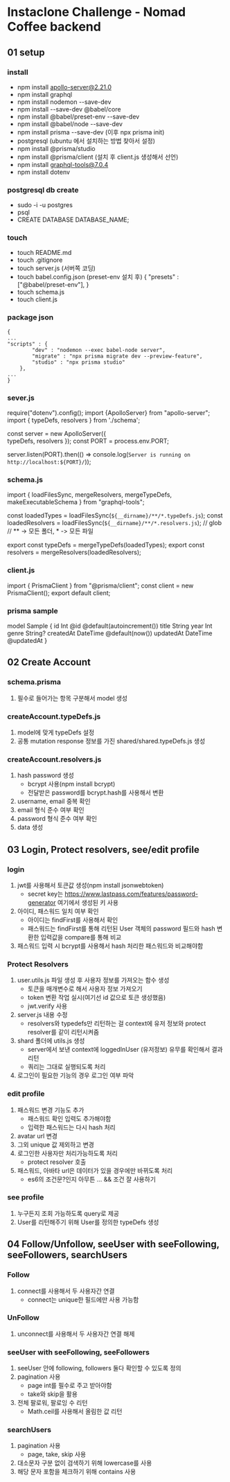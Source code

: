 # Instaclone Challenge - Nomad Coffee backend

## 01 setup 

### install
- npm install apollo-server@2.21.0
- npm install graphql
- npm install nodemon --save-dev
- npm install --save-dev @babel/core
- npm install @babel/preset-env --save-dev
- npm install @babel/node --save-dev
- npm install prisma --save-dev (이후 npx prisma init)
- postgresql (ubuntu 에서 설치하는 방법 찾아서 설정)
- npm install @prisma/studio
- npm install @prisma/client (설치 후 client.js 생성해서 선언)
- npm install graphql-tools@7.0.4
- npm install dotenv

### postgresql db create
- sudo -i -u postgres
- psql
- CREATE DATABASE DATABASE_NAME;

### touch
- touch README.md
- touch .gitignore
- touch server.js (서버쪽 코딩)
- touch babel.config.json (preset-env 설치 후)
	{
 	   "presets" : ["@babel/preset-env"],
	}
- touch schema.js
- touch client.js

### package json
	{
	...
	"scripts" : { 
			"dev" : "nodemon --exec babel-node server",
			"migrate" : "npx prisma migrate dev --preview-feature",
			"studio" : "npx prisma studio"
		},
	...
	}

### sever.js
require("dotenv").config();
import {ApolloServer} from "apollo-server";
import { typeDefs, resolvers } from './schema';

const server = new ApolloServer({ 	
	typeDefs,
	resolvers
});
const PORT = process.env.PORT;

server.listen(PORT).then(() => console.log(`Server is running on http://localhost:${PORT}/`));

### schema.js
import { loadFilesSync, mergeResolvers, mergeTypeDefs, makeExecutableSchema } from "graphql-tools";

const loadedTypes = loadFilesSync(`${__dirname}/**/*.typeDefs.js`);
const loadedResolvers = loadFilesSync(`${__dirname}/**/*.resolvers.js`);       // glob
// ** -> 모든 폴더, * -> 모든 파일

export const typeDefs = mergeTypeDefs(loadedTypes);
export const resolvers = mergeResolvers(loadedResolvers);

### client.js
import { PrismaClient } from "@prisma/client";
const client = new PrismaClient();
export default client;

### prisma sample
model Sample { 
	id Int @id @default(autoincrement()) 
	title String 
	year Int 
	genre String? 
	createdAt DateTime @default(now()) 
	updatedAt DateTime @updatedAt
}



## 02 Create Account
### schema.prisma
1) 필수로 들어가는 항목 구분해서 model 생성
### createAccount.typeDefs.js
1) model에 맞게 typeDefs 설정
2) 공통 mutation response 정보를 가진 shared/shared.typeDefs.js 생성
### createAccount.resolvers.js
1) hash password 생성
	- bcrypt 사용(npm install bcrypt)
	- 전달받은 password를 bcrypt.hash를 사용해서 변환
2) username, email 중복 확인
3) email 형식 준수 여부 확인
4) password 형식 준수 여부 확인
5) data 생성



## 03 Login, Protect resolvers, see/edit profile
### login
1) jwt를 사용해서 토큰값 생성(npm install jsonwebtoken)
	- secret key는 https://www.lastpass.com/features/password-generator 여기에서 생성된 키 사용
2) 아이디, 패스워드 일치 여부 확인
	- 아이디는 findFirst를 사용해서 확인
	- 패스워드는 findFirst를 통해 리턴된 User 객체의 password 필드와 hash 변환한 입력값을 compare를 통해 비교
3) 패스워드 입력 시 bcrypt를 사용해서 hash 처리한 패스워드와 비교해야함
### Protect Resolvers
1) user.utils.js 파일 생성 후 사용자 정보를 가져오는 함수 생성
	- 토큰을 매개변수로 해서 사용자 정보 가져오기
	- token 변환 작업 실시(여기선 id 값으로 토큰 생성했음)
	- jwt.verify 사용
2) server.js 내용 수정
	- resolvers와 typedefs만 리턴하는 걸 context에 유저 정보와 protect resolver를 같이 리턴시켜줌
3) shard 폴더에 utils.js 생성
	- server에서 보낸 context에 loggedInUser (유저정보) 유무를 확인해서 결과 리턴
	- 쿼리는 그대로 실행되도록 처리
4) 로그인이 필요한 기능의 경우 로그인 여부 파악
### edit profile
1) 패스워드 변경 기능도 추가
	- 패스워드 확인 입력도 추가해야함
	- 입력한 패스워드는 다시 hash 처리
2) avatar url 변경
3) 그외 unique 값 제외하고 변경
4) 로그인한 사용자만 처리가능하도록 처리
	- protect resolver 호출
5) 패스워드, 아바타 url은 데이터가 있을 경우에만 바뀌도록 처리
	- es6의 조건문?인지 아무튼 ... && 조건 잘 사용하기
### see profile
1) 누구든지 조회 가능하도록 query로 제공
2) User를 리턴해주기 위해 User를 정의한 typeDefs 생성



## 04 Follow/Unfollow, seeUser with seeFollowing, seeFollowers, searchUsers
### Follow
1) connect를 사용해서 두 사용자간 연결
	- connect는 unique한 필드에만 사용 가능함
### UnFollow
1) unconnect를 사용해서 두 사용자간 연결 해제
### seeUser with seeFollowing, seeFollowers
1) seeUser 안에 following, followers 둘다 확인할 수 있도록 정의
2) pagination 사용
	- page int를 필수로 주고 받아야함
	- take와 skip을 활용
3) 전체 팔로워, 팔로잉 수 리턴
	- Math.ceil를 사용해서 올림한 값 리턴
### searchUsers
1) pagination 사용
	- page, take, skip 사용
2) 대소문자 구분 없이 검색하기 위해 lowercase를 사용
3) 해당 문자 포함을 체크하기 위해 contains 사용
